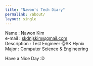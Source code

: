 ```yaml
---
title: "Nawon's Tech Diary"
permalink: /about/
layout: single
---
```


Name : Nawon Kim  
e-mail : skdnjskim@gmail.com  
Description : Test Engineer @SK Hynix  
Major : Computer Science & Engineering
  
Have a Nice Day :D  